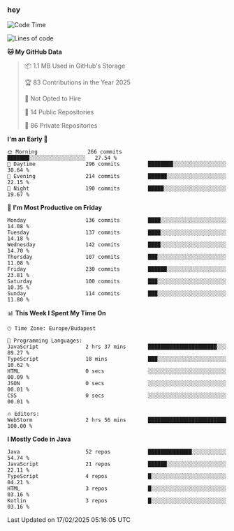 ### hey

<!--START_SECTION:waka-->
![Code Time](http://img.shields.io/badge/Code%20Time-1%2C082%20hrs-blue)

![Lines of code](https://img.shields.io/badge/From%20Hello%20World%20I%27ve%20Written-1.8%20million%20lines%20of%20code-blue)

**🐱 My GitHub Data** 

> 📦 1.1 MB Used in GitHub's Storage 
 > 
> 🏆 83 Contributions in the Year 2025
 > 
> 🚫 Not Opted to Hire
 > 
> 📜 14 Public Repositories 
 > 
> 🔑 86 Private Repositories 
 > 
**I'm an Early 🐤** 

```text
🌞 Morning                266 commits         ███████░░░░░░░░░░░░░░░░░░   27.54 % 
🌆 Daytime                296 commits         ████████░░░░░░░░░░░░░░░░░   30.64 % 
🌃 Evening                214 commits         ██████░░░░░░░░░░░░░░░░░░░   22.15 % 
🌙 Night                  190 commits         █████░░░░░░░░░░░░░░░░░░░░   19.67 % 
```
📅 **I'm Most Productive on Friday** 

```text
Monday                   136 commits         ████░░░░░░░░░░░░░░░░░░░░░   14.08 % 
Tuesday                  137 commits         ████░░░░░░░░░░░░░░░░░░░░░   14.18 % 
Wednesday                142 commits         ████░░░░░░░░░░░░░░░░░░░░░   14.70 % 
Thursday                 107 commits         ███░░░░░░░░░░░░░░░░░░░░░░   11.08 % 
Friday                   230 commits         ██████░░░░░░░░░░░░░░░░░░░   23.81 % 
Saturday                 100 commits         ███░░░░░░░░░░░░░░░░░░░░░░   10.35 % 
Sunday                   114 commits         ███░░░░░░░░░░░░░░░░░░░░░░   11.80 % 
```


📊 **This Week I Spent My Time On** 

```text
🕑︎ Time Zone: Europe/Budapest

💬 Programming Languages: 
JavaScript               2 hrs 37 mins       ██████████████████████░░░   89.27 % 
TypeScript               18 mins             ███░░░░░░░░░░░░░░░░░░░░░░   10.62 % 
HTML                     0 secs              ░░░░░░░░░░░░░░░░░░░░░░░░░   00.09 % 
JSON                     0 secs              ░░░░░░░░░░░░░░░░░░░░░░░░░   00.01 % 
CSS                      0 secs              ░░░░░░░░░░░░░░░░░░░░░░░░░   00.01 % 

🔥 Editors: 
WebStorm                 2 hrs 56 mins       █████████████████████████   100.00 % 
```

**I Mostly Code in Java** 

```text
Java                     52 repos            ██████████████░░░░░░░░░░░   54.74 % 
JavaScript               21 repos            ██████░░░░░░░░░░░░░░░░░░░   22.11 % 
TypeScript               4 repos             █░░░░░░░░░░░░░░░░░░░░░░░░   04.21 % 
HTML                     3 repos             █░░░░░░░░░░░░░░░░░░░░░░░░   03.16 % 
Kotlin                   3 repos             █░░░░░░░░░░░░░░░░░░░░░░░░   03.16 % 
```




 Last Updated on 17/02/2025 05:16:05 UTC
<!--END_SECTION:waka-->
